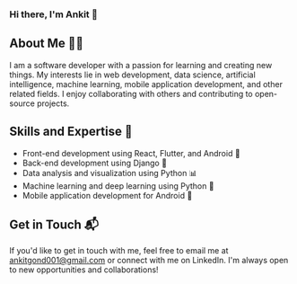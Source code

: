 ### Hi there, I'm Ankit 👋

## About Me 🙋‍♂️

I am a software developer with a passion for learning and creating new things. My interests lie in web development, data science, artificial intelligence, machine learning, mobile application development, and other related fields. I enjoy collaborating with others and contributing to open-source projects.

## Skills and Expertise 🚀

- Front-end development using React, Flutter, and Android 📱
- Back-end development using Django 🐍
- Data analysis and visualization using Python 📊
- Machine learning and deep learning using Python 🤖
- Mobile application development for Android 📱

## Get in Touch 📬

If you'd like to get in touch with me, feel free to email me at ankitgond001@gmail.com or connect with me on LinkedIn. I'm always open to new opportunities and collaborations!
